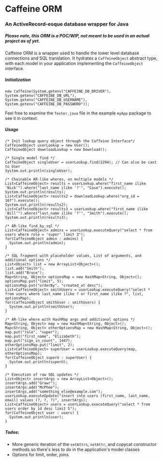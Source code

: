 # Caffeine ORM
### An ActiveRecord-esque database wrapper for Java

##### Please note, this ORM is a POC/WIP, not meant to be used in an actual project as of yet.

Caffeine ORM is a wrapper used to handle the lower level database connections and SQL translation. It hydrates a `CaffeineObject` abstract type, with each model in
your application implementing the `CaffeineObject` interface.

##### Initialization
```
new Caffeine(System.getenv("CAFFEINE_DB_DRIVER"), System.getenv("CAFFEINE_DB_URL"), System.getenv("CAFFEINE_DB_USERNAME"), System.getenv("CAFFEINE_DB_PASSWORD"));
```

Feel free to examine the `Tester.java` file in the example `myApp` package to see it in context.

##### Usage
```
/* Init lookup query object through the Caffeine Interface*/
CaffeineObject userLookup = new User();
CaffeineObject downloadLookup = new Download();

/* Single model find */
CaffeineObject singleUser = userLookup.find(2294); // Can also be cast to User
System.out.println(singleUser);

/* Chainable AR-like wheres, on multiple models */
List<CaffeineObject> results = userLookup.where("first_name ilike 'Nick'").where("last_name ilike '?'", "Case").execute();
System.out.println(results);
List<CaffeineObject> results2 = downloadLookup.where("org_id = 167").execute();
System.out.println(results2);
List<CaffeineObject> results3 = userLookup.where("first_name ilike 'Bill'").where("last_name ilike '?'", "Smith").execute();
System.out.println(results3);

/* AR-like find_by_sql */
List<CaffeineObject> admins = userLookup.executeQuery("select * from users where role = 'super' limit 3");
for(CaffeineObject admin : admins) {
  System.out.println(admin);
}

/* SQL fragment with placeholder values, List of arguments, and additional options */
List<Object> list = new ArrayList<Object>();
list.add("Smith");
list.add("Bruce");
Map<String, Object> optionsMap = new HashMap<String, Object>();
optionsMap.put("limit", 5);
optionsMap.put("orderBy", "created_at desc");
List<CaffeineObject> smithUsers = userLookup.executeQuery("select * from users where last_name ilike ? or first_name ilike ?", list, optionsMap);
for(CaffeineObject smithUser : smithUsers) {
  System.out.println(smithUser);
}

/* AR-like where with HashMap args and additional options */
Map<String, Object> map = new HashMap<String, Object>();
Map<String, Object> otherOptionsMap = new HashMap<String, Object>();
map.put("role", "super");
map.put("first_name", "Elizabeth");
map.put("sign_in_count", 1447);
otherOptionsMap.put("limit", 2);
List<CaffeineObject> superUser = userLookup.executeQuery(map, otherOptionsMap);
for(CaffeineObject superU : superUser) {
  System.out.println(superU);
}

/* Execution of raw SQL updates */
List<Object> insertArgs = new ArrayList<Object>();
insertArgs.add("Grawr");
insertArgs.add("McPhee");
insertArgs.add("something_else@example.com");
userLookup.executeUpdate("insert into users (first_name, last_name, email) values (?, ?, ?)", insertArgs);
List<CaffeineObject> users = userLookup.executeQuery("select * from users order by id desc limit 5");
for(CaffeineObject user : users) {
  System.out.println(user);
}
```

##### Todos:
- More generic iteration of the `setAttrs`, `setAttr`, and copycat constructor methods so there's less to do in the application's model classes
- Options for limit, order, joins
